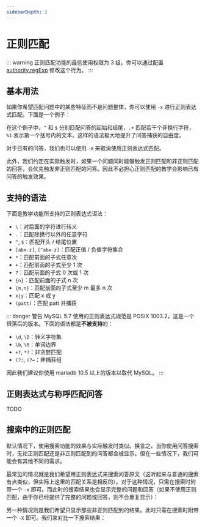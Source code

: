 ```yaml
---
sidebarDepth: 2
---
```


# 正则匹配

::: warning
正则匹配功能的最低使用权限为 3 级。你可以通过配置 [authority.regExp](./config.md#authority) 修改这个行为。
:::

## 基本用法

如果你希望匹配问题中的某些特征而不是问题整体，你可以使用 `-x` 进行正则表达式匹配。下面是一个例子：

<panel-view :messages="[
  ['Alice', '# ^(.+)一时爽$ 一直%1一直爽 -x'],
  ['Koishi', '问答已添加，编号为 1001。'],
  ['Alice', '挖坑一时爽'],
  ['Koishi', '一直挖坑一直爽'],
]"/>

在这个例子中，`^` 和 `$` 分别匹配问答的起始和结尾，`.+` 匹配若干个非换行字符，`%1` 表示第一个括号内的文本。这样的语法极大地提升了问答捕获的自由度。

对于已有的问答，我们也可以使用 `-X` 来取消使用正则表达式匹配。

此外，我们约定在实际触发时，如果一个问题同时能够触发正则匹配和非正则匹配的回答，会优先触发非正则匹配的问答。因此不必担心正则匹配的教学会影响已有问答的触发效果。

## 支持的语法

下面是教学功能所支持的正则表达式语法：

- `\`：对后面的字符进行转义
- `.`：匹配除换行以外的任意字符
- `^`, `$`：匹配开头 / 结尾位置
- `[abx-z]`, `[^abx-z]`：匹配正值 / 负值字符集合
- `*`：匹配前面的子式任意次
- `+`：匹配前面的子式至少 1 次
- `?`：匹配前面的子式 0 次或 1 次
- `{n}`：匹配前面的子式 n 次
- `{m,n}`：匹配前面的子式至少 m 最多 n 次
- `x|y`：匹配 x 或 y
- `(patt)`：匹配 patt 并捕获

::: danger 警告
MySQL 5.7 使用的正则表达式规范是 POSIX 1003.2，这是一个很落后的版本。下面的语法都是**不被支持**的：

- `\d`, `\D`：转义字符集
- `\b`, `\B`：单词边界
- `+?`, `*?`：非贪婪匹配
- `(?:`, `(?=`：非捕获组

因此我们建议你使用 mariadb 10.5 以上的版本以取代 MySQL。
:::

## 正则表达式与称呼匹配问答

TODO

## 搜索中的正则匹配

默认情况下，使用搜索功能的效果与实际触发时类似。换言之，当你使用问答搜索时，无论正则匹配还是非正则匹配到的问答都会被显示。但在一些情况下，我们可能会有其他不同的需求。

最常见的情况就是我们希望用正则表达式来搜索问答原文（这听起来与普通的搜索有点类似，但实际上这里的匹配关系是相反的）。对于这种情况，只需在搜索时附带一个 `-x` 即可。而此时的搜索结果也会显示完整的问题和回答（如果不使用正则匹配，由于你已经提供了完整的问题或回答，则不会重复显示）：

<panel-view :messages="[
  ['Alice', '## 一时 -x'],
  ['Koishi', '问题正则表达式“一时”的搜索结果如下：', '1001. 正则：^(.+)一时爽$，回答：一直$1一直爽'],
]"/>

另一种情况则是我们希望只显示那些非正则匹配到的结果。此时只需在搜索时附带一个 `-X` 即可。我们来对比一下搜索结果：

<panel-view :messages="[
  ['Alice', '## 挖坑一时爽'],
  ['Koishi', '问题“挖坑一时爽”的回答如下：', '1001. [正则] 一直$1一直爽'],
  ['Alice', '## 挖坑一时爽 -X'],
  ['Koishi', '没有搜索到问题“挖坑一时爽”。'],
]"/>
